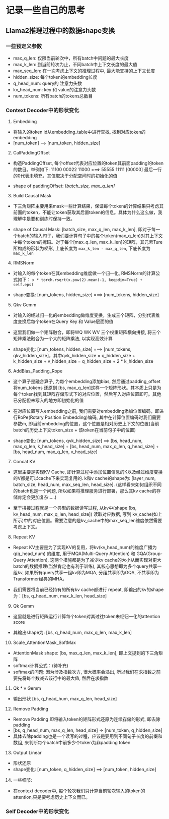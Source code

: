 # 记录一些自己的思考

## Llama2推理过程中的数据shape变换
### 一些预定义参数
- max_q_len: 仅限当前轮次中，所有batch中问题的最大长度
- max_k_len: 到当前轮次为止，不同batch中上下文长度的最大值
- max_seq_len: 在一次考虑上下文的推理过程中, 最大能支持的上下文长度
- hidden_size: 每个token的embedding长度
- q_head_num: query的 注意力头数
- kv_head_num: key 和 value的注意力头数
- num_tokens: 所有batch的tokens总数目

### Context Decoder中的形状变化
1. Embedding
- 将输入的token id从embedding_table中进行查找, 找到对应token的embedding
- [num_token] --> [num_token, hidden_size]

2. CalPaddingOffset
- 构造PaddingOffset, 每个offset代表对应位置的token其前面padding的token的数目。举例如下:
11100       00022
11000 ===>  55555
11111       [00000]    最后一行的0代表未填充，其值取决于分配空间时的初始化的值

- shape of paddingOffset:  *[batch_size, max_q_len]*

3. Build Causal Mask
- 下三角矩阵主要用来mask一些计算结果，保证每个token的计算结果只考虑其前面的token，不能让token获取其后置token的信息。具体为什么这么做，我理解中是要和训练时保持一致。

- shape of Causal Mask: [batch_size, max_q_len, max_k_len], 即对于每一个batch的输入句子，我们要计算句子中的每个token(max_q_len)对其上下文中每个token的掩码。对于每个[max_q_len, max_k_len]的矩阵，其元素Ture所构成的形状为梯形, 上底长度为 `max_k_len - max_q_len`, 下底长度为 `max_k_len`

4. RMSNorm
- 对输入的每个token在其embedding维度做一个归一化, RMSNorm的计算公式如下：
`x * torch.rsqrt(x.pow(2).mean(-1, keepdim=True) + self.eps)`

- shape变换: [num_tokens, hidden_size] ===> [num_tokens, hidden_size]

5. Qkv Gemm
- 对输入的经过归一化的embedding做维度变换，生成三个矩阵，分别代表维度变换后每个token在Query Key 和 Value层面的值

- 这里我们做一个矩阵融合，即将WQ WK WV 三个权重矩阵横向拼接, 将三个矩阵乘法融合为一个大的矩阵乘法, 以实现高效计算

- shape变化: [num_tokens, hidden_size] ===> [num_tokens, qkv_hidden_size]，其中qvk_hidden_size = q_hidden_size + k_hidden_size + v_hidden_size = q_hidden_size + 2 * k_hidden_size

6. AddBias_Padding_Rope
- 这个算子是融合算子, 为每个embedding添加bias, 然后通过padding_offset将num_tokens 还原到 [bs, max_q_len]这样一个矩阵形状。其本质上只是为每个token找到其矩阵存储形式下的对应位置，然后写入对应位置即可。其他已分配但未写入的地方即初始化的值

- 在对应位置写入embedding之前, 我们需要对embedding添加位置编码，即进行RoPe(Rotary Position Embedding)编码, 其中在计算位置编码时我们需要参数m, 即当前embedding的位置，这个位置是相对历史上下文的位置(当前batch的历史上下文token_size + 该token在当前句子中的位置)

- shape变化: [num_tokens, qvk_hidden_size] ==> [bs, head_num, max_q_len, k_head_size] + [bs, head_num, max_q_len, q_head_size] + [bs, head_num, max_q_len, v_head_size]

7. Concat KV
- 这里主要是实现KV Cache, 即计算过程中添加位置信息的K以及经过维度变换的V都是可以cache下来实现复用的. k和v cache的shape为: [layer_num, batch_size, head_num, max_seq_len, head_size]. (这样看来如何组织不同的batch也是一个问题, 所以如果将推理服务进行部署，那么其kv cache的存储肯定会更加复杂.....)

- 至于拼接过程就是一个典型的数据读写过程, 从kv中(shape:[bs, kv_head_num, max_q_len, head_size]) 读取对应数据, 写到 kv_cache(如上所示)中的对应位置。需要注意的是kv_cache中的max_seq_len维度依然需要考虑上下文。

8. Repeat KV
- Repeat KV主要是为了实现KV的复用，将kv(kv_head_num)的维度广播为q(q_head_num) 的维度, 用于MQA(Multi-Query Attention) 和 GQA(Group-Query Attention), 这两个措施都是为了减少kv cache的大小从而实现对更大batch的数据推理(当然肯定也有利于训练), 其核心思想即为多个query共享一组kv, 如果所有query共享一组kv即为MQA, 分组共享即为GQA, 不共享即为Transformer经典的MHA。


- 我们需要将当前已经持有的所有kv cache都进行 repeat, 即输出的kv的shape为：[bs, q_head_num, max_k_len, head_size]

9. Qk Gemm
- 这里就是进行矩阵运行计算每个token对其过往token未经归一化的attention score

- 其输出shape为: [bs, q_head_num, max_q_len, max_k_len]

10. Scale_AttentionMask_SoftMax
- AttentionMask shape: [bs, max_q_len, max_k_len], 即上文提到的下三角矩阵
- softmax计算公式：(待补充)
- softmax的问题: 因为涉及指数次方, 很大概率会溢出, 所以我们在求指数之前要先将每个数减去该行中的最大值, 然后在求指数


11. Qk * v Gemm

- 输出形状 [bs, q_head_hum, max_q_len, head_size]

12. Remove Padding 
- Remove Padding 即将输入token的矩阵形式还原为连续存储的形式, 即去除padding
- [bs, q_head_num, max_q_len, head_size] => [num_token, q_hidden_size]
- 具体去除padding也是一个读写的过程，应该是要用到不同句子长度的前缀和数组, 来判断每个batch中前多少个token为非padding token

13. Output Linear
- 形状还原
- shape变化: [num_token, q_hidden_size] ==> [num_token, hidden_size]

14. 一些细节:
- 在context decoder中, 每个轮次我们只计算当前轮次输入的token的attention,只是要考虑历史上下文而已。

### Self Decoder中的形状变化
